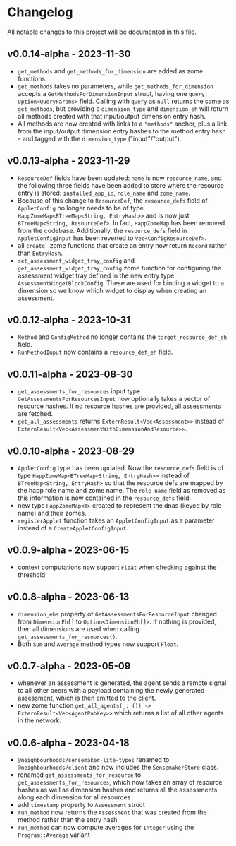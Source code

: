 # Changelog
All notable changes to this project will be documented in this file.

## v0.0.14-alpha - 2023-11-30
- `get_methods` and `get_methods_for_dimension` are added as zome functions. 
- `get_methods` takes no parameters, while `get_methods_for_dimension` accepts a `GetMethodsForDimensionInput` struct, having one `query: Option<QueryParams>` field. Calling with `query` as `null` returns the same as `get_methods`, but providing a `dimension_type` and `dimension_eh` will return all methods created with that input/output dimension entry hash.  
- All methods are now created with links to a `"methods"` anchor, plus a link from the input/output dimension entry hashes to the method entry hash - and tagged with the `dimension_type` ("input"/"output").
## v0.0.13-alpha - 2023-11-29
- `ResourceDef` fields have been updated: `name` is now `resource_name`, and the following three fields have been added to store where the resource entry is stored: `installed_app_id`, `role_name` and `zome_name`. 
- Because of this change to `ResourceDef`, the `resource_defs` field of `AppletConfig` no longer needs to be of type `HappZomeMap<BTreeMap<String, EntryHash>>` and is now just `BTreeMap<String, ResourceDef>`. In fact, `HappZomeMap` has been removed from the codebase. Additionally, the `resource_defs` field in `AppletConfigInput` has been reverted to `Vec<ConfigResourceDef>`.
- all `create_` zome functions that create an entry now return `Record` rather than `EntryHash`.
- `set_assessment_widget_tray_config` and `get_assessment_widget_tray_config` zome function for configuring the assessment widget tray defined in the new entry type `AssessmentWidgetBlockConfig`. These are used for binding a widget to a dimension so we know which widget to display when creating an assessment.
## v0.0.12-alpha - 2023-10-31
- `Method` and `ConfigMethod` no longer contains the `target_resource_def_eh` field.
- `RunMethodInput` now contains a `resource_def_eh` field.
## v0.0.11-alpha - 2023-08-30
- `get_assessments_for_resources` input type `GetAssessmentsForResourcesInput` now optionally takes a vector of resource hashes. If no resource hashes are provided, all assessments are fetched.
- `get_all_assessments` returns `ExternResult<Vec<Assessment>>` instead of `ExternResult<Vec<AssessmentWithDimensionAndResource>>`.
## v0.0.10-alpha - 2023-08-29
- `AppletConfig` type has been updated. Now the `resource_defs` field is of type `HappZomeMap<BTreeMap<String, EntryHash>>` instead of `BTreeMap<String, EntryHash>` so that the resource defs are mapped by the happ role name and zome name. The `role_name` field as removed as this information is now contained in the `resource_defs` field.
- new type `HappZomeMap<T>` created to represent the dnas (keyed by role name) and their zomes.
- `registerApplet` function takes an `AppletConfigInput` as a parameter instead of a `CreateAppletConfigInput`.
## v0.0.9-alpha - 2023-06-15
- context computations now support `Float` when checking against the threshold
## v0.0.8-alpha - 2023-06-13
- `dimension_ehs` property of `GetAssessmentsForResourceInput` changed from `DimensionEh[]` to `Option<DimensionEh[]>`. If nothing is provided, then all dimensions are used when calling `get_assessments_for_resources()`.
- Both `Sum` and `Average` method types now support `Float`.
## v0.0.7-alpha - 2023-05-09
- whenever an assessment is generated, the agent sends a remote signal to all other peers with a payload containing the newly generated assessment, which is then emitted to the client.
- new zome function `get_all_agents(_: ()) -> ExternResult<Vec<AgentPubKey>>` which returns a list of all other agents in the network.
## v0.0.6-alpha - 2023-04-18
- `@neighbourhoods/sensemaker-lite-types` renamed to `@neighbourhoods/client` and now includes the `SensemakerStore` class.
- renamed `get_assessments_for_resource` to `get_assessments_for_resources`, which now takes an array of resource hashes as well as dimension hashes and returns all the assessments along each dimension for all resources
- add `timestamp` property to `Assessment` struct
- `run_method` now returns the `Assessment` that was created from the method rather than the entry hash
- `run_method` can now compute averages for `Integer` using the `Program::Average` variant